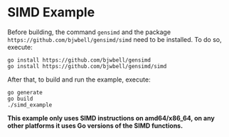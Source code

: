 # SIMD Example
Before building, the command `gensimd` and the package `https://github.com/bjwbell/gensimd/simd` need to be installed. To do so, execute:
```
go install https://github.com/bjwbell/gensimd
go install https://github.com/bjwbell/gensimd/simd
```

After that, to build and run the example, execute:
```
go generate
go build
./simd_example
```

**This example only uses SIMD instructions on amd64/x86_64, on any other platforms it uses Go versions of the SIMD functions.**
